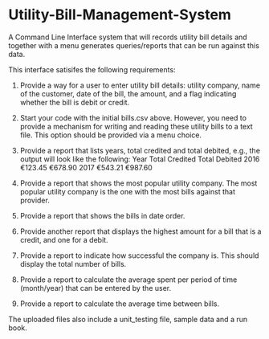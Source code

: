 # Utility-Bill-Management-System

A Command Line Interface system that will records utility bill details and together with a menu generates queries/reports that can be run against this data.

This interface satisifes the following requirements:

1.	Provide a way for a user to enter utility bill details: utility company, name of the customer, date of the bill, the amount, and a flag indicating whether the bill is debit or credit.
2.	Start your code with the initial bills.csv above.  However, you need to provide a mechanism for writing and reading these utility bills to a text file.
This option should be provided via a menu choice.
3.	Provide a report that lists years, total credited and total debited, e.g., the output will look like the following:
Year		Total Credited	Total Debited
2016		€123.45		€678.90
2017		€543.21		€987.60

4.	Provide a report that shows the most popular utility company.  The most popular utility company is the one with the most bills against that provider.
5.	Provide a report that shows the bills in date order.
6.	Provide another report that displays the highest amount for a bill that is a credit, and one for a debit.
7.	Provide a report to indicate how successful the company is.  This should display the total number of bills.
8.	Provide a report to calculate the average spent per period of time (month/year) that can be entered by the user.
9.	Provide a report to calculate the average time between bills.


The uploaded files also include a unit_testing file, sample data and a run book.
